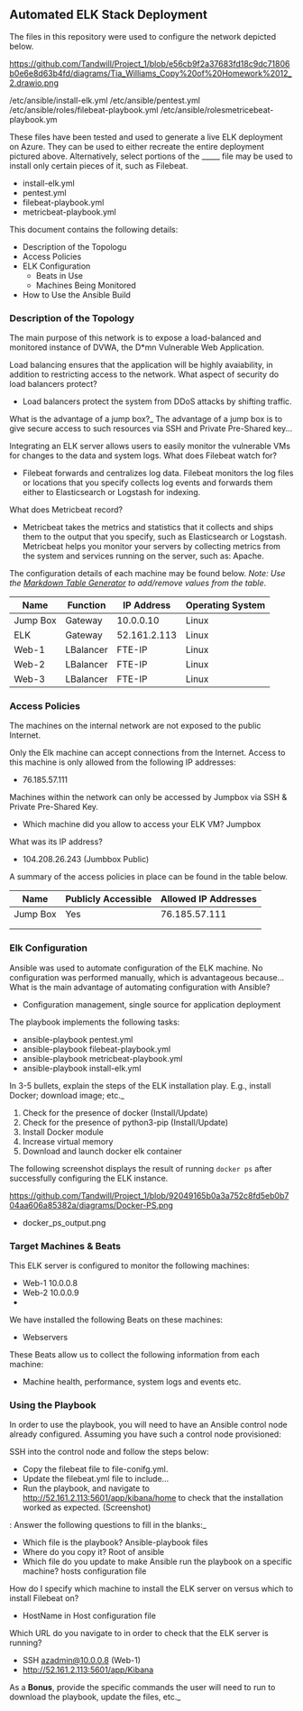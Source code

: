 ## Automated ELK Stack Deployment

The files in this repository were used to configure the network depicted below.

https://github.com/Tandwill/Project_1/blob/e56cb9f2a37683fd18c9dc71806b0e6e8d63b4fd/diagrams/Tia_Williams_Copy%20of%20Homework%2012_2.drawio.png

 /etc/ansible/install-elk.yml
 /etc/ansible/pentest.yml
 /etc/ansible/roles/filebeat-playbook.yml
 /etc/ansible/rolesmetricebeat-playbook.ym

These files have been tested and used to generate a live ELK deployment on Azure. They can be used to either recreate the entire deployment pictured above. Alternatively, select portions of the _____ file may be used to install only certain pieces of it, such as Filebeat.

  - install-elk.yml
  - pentest.yml
  - filebeat-playbook.yml
  - metricbeat-playbook.yml

This document contains the following details:
- Description of the Topologu
- Access Policies
- ELK Configuration
  - Beats in Use
  - Machines Being Monitored
- How to Use the Ansible Build


### Description of the Topology

The main purpose of this network is to expose a load-balanced and monitored instance of DVWA, the D*mn Vulnerable Web Application.

Load balancing ensures that the application will be highly avaiability, in addition to restricting access to the network.
What aspect of security do load balancers protect?
- Load balancers protect the system from DDoS attacks by shifting traffic. 

What is the advantage of a jump box?_
The advantage of a jump box is to give secure access to such resources via SSH and Private Pre-Shared key... 


Integrating an ELK server allows users to easily monitor the vulnerable VMs for changes to the data and system logs.
What does Filebeat watch for?
- Filebeat forwards and centralizes log data. Filebeat monitors the log files or locations that you specify collects log events and forwards them either to Elasticsearch or Logstash for indexing.

What does Metricbeat record?
- Metricbeat takes the metrics and statistics that it collects and ships them to the output that you specify, such as Elasticsearch or Logstash. Metricbeat helps you monitor your servers by collecting metrics from the system and services running on the server, such as: Apache.


The configuration details of each machine may be found below.
_Note: Use the [Markdown Table Generator](http://www.tablesgenerator.com/markdown_tables) to add/remove values from the table_.

| Name     | Function | IP Address  | Operating System |
|----------|----------|-------------|------------------|
| Jump Box | Gateway  | 10.0.0.10   | Linux            |
| ELK      | Gateway  |52.161.2.113 | Linux            |
| Web-1    | LBalancer| FTE-IP      | Linux            |
| Web-2    | LBalancer| FTE-IP      | Linux            |
| Web-3    | LBalancer| FTE-IP      | Linux            |

### Access Policies

The machines on the internal network are not exposed to the public Internet. 

Only the Elk machine can accept connections from the Internet. Access to this machine is only allowed from the following IP addresses:
- 76.185.57.111

Machines within the network can only be accessed by Jumpbox via SSH & Private Pre-Shared Key.
- Which machine did you allow to access your ELK VM? Jumpbox

What was its IP address?
- 104.208.26.243 (Jumbbox Public)

A summary of the access policies in place can be found in the table below.

| Name     | Publicly Accessible | Allowed IP Addresses |
|----------|---------------------|----------------------|
| Jump Box | Yes                 | 76.185.57.111        |
|          |                     |                      |
|          |                     |                      |

### Elk Configuration

Ansible was used to automate configuration of the ELK machine. No configuration was performed manually, which is advantageous because...
What is the main advantage of automating configuration with Ansible?
- Configuration management, single source for application deployment

The playbook implements the following tasks:

- ansible-playbook pentest.yml
- ansible-playbook filebeat-playbook.yml
- ansible-playbook metricbeat-playbook.yml
- ansible-playbook install-elk.yml


In 3-5 bullets, explain the steps of the ELK installation play. E.g., install Docker; download image; etc._

1.  Check for the presence of docker (Install/Update)
2.  Check for the presence of python3-pip (Install/Update)
3.  Install Docker module
4.  Increase virtual memory
5.  Download and launch docker elk container


The following screenshot displays the result of running `docker ps` after successfully configuring the ELK instance.

https://github.com/Tandwill/Project_1/blob/92049165b0a3a752c8fd5eb0b704aa606a85382a/diagrams/Docker-PS.png

- docker_ps_output.png

### Target Machines & Beats
This ELK server is configured to monitor the following machines:

- Web-1 10.0.0.8
- Web-2 10.0.0.9
- 


We have installed the following Beats on these machines:
- Webservers

These Beats allow us to collect the following information from each machine:
- Machine health, performance, system logs and events etc.  

### Using the Playbook
In order to use the playbook, you will need to have an Ansible control node already configured. Assuming you have such a control node provisioned: 

SSH into the control node and follow the steps below:
- Copy the filebeat file to file-conifg.yml.
- Update the filebeat.yml file to include...
- Run the playbook, and navigate to http://52.161.2.113:5601/app/kibana/home to check that the installation worked as expected.  (Screenshot)

: Answer the following questions to fill in the blanks:_
- Which file is the playbook? Ansible-playbook files   
- Where do you copy it? Root of ansible 
- Which file do you update to make Ansible run the playbook on a specific machine? hosts configuration file

How do I specify which machine to install the ELK server on versus which to install Filebeat on?
- HostName in Host configuration file

Which URL do you navigate to in order to check that the ELK server is running?
- SSH azadmin@10.0.0.8 (Web-1)
-  http://52.161.2.113:5601/app/Kibana

As a **Bonus**, provide the specific commands the user will need to run to download the playbook, update the files, etc._



